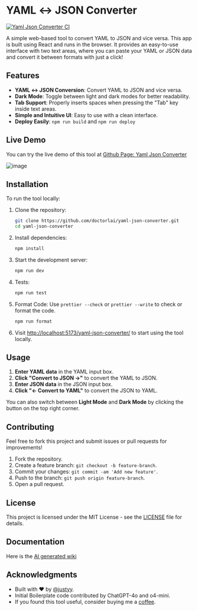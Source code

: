 # YAML ↔ JSON Converter
[![Yaml Json Converter CI](https://github.com/DoctorLai/yaml-json-converter/actions/workflows/ci.yaml/badge.svg)](https://github.com/DoctorLai/yaml-json-converter/actions/workflows/ci.yaml)

A simple web-based tool to convert YAML to JSON and vice versa. This app is built using React and runs in the browser. It provides an easy-to-use interface with two text areas, where you can paste your YAML or JSON data and convert it between formats with just a click!

## Features

- **YAML ↔ JSON Conversion**: Convert YAML to JSON and vice versa.
- **Dark Mode**: Toggle between light and dark modes for better readability.
- **Tab Support**: Properly inserts spaces when pressing the "Tab" key inside text areas.
- **Simple and Intuitive UI**: Easy to use with a clean interface.
- **Deploy Easily**: `npm run build` and `npm run deploy`

## Live Demo

You can try the live demo of this tool at [Github Page: Yaml Json Converter](https://doctorlai.github.io/yaml-json-converter/)

![image](https://github.com/user-attachments/assets/86d78642-6da0-4ad4-b4df-46e64c1873d0)

## Installation

To run the tool locally:

1. Clone the repository:
    ```bash
    git clone https://github.com/doctorlai/yaml-json-converter.git
    cd yaml-json-converter
    ```

2. Install dependencies:
    ```bash
    npm install
    ```

3. Start the development server:
    ```bash
    npm run dev
    ```

4. Tests:
    ```bash
    npm run test
    ```

5. Format Code:
    Use `prettier --check` or `prettier --write` to check or format the code.
    ```bash
    npm run format
    ```

6. Visit [http://localhost:5173/yaml-json-converter/](http://localhost:5173/yaml-json-converter/) to start using the tool locally.

## Usage

1. **Enter YAML data** in the YAML input box.
2. **Click "Convert to JSON →"** to convert the YAML to JSON.
3. **Enter JSON data** in the JSON input box.
4. **Click "← Convert to YAML"** to convert the JSON to YAML.

You can also switch between **Light Mode** and **Dark Mode** by clicking the button on the top right corner.

## Contributing

Feel free to fork this project and submit issues or pull requests for improvements!

1. Fork the repository.
2. Create a feature branch: `git checkout -b feature-branch`.
3. Commit your changes: `git commit -am 'Add new feature'`.
4. Push to the branch: `git push origin feature-branch`.
5. Open a pull request.

## License

This project is licensed under the MIT License - see the [LICENSE](LICENSE) file for details.

## Documentation
Here is the [AI generated wiki](https://deepwiki.com/DoctorLai/yaml-json-converter)

## Acknowledgments

- Built with ❤️ by [@justyy](https://github.com/doctorlai).
- Initial Boilerplate code contributed by ChatGPT-4o and o4-mini.
- If you found this tool useful, consider buying me a [coffee](https://justyy.com/out/bmc).

